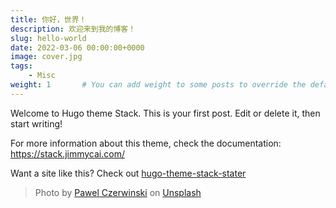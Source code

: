 ```yaml
---
title: 你好，世界！
description: 欢迎来到我的博客！
slug: hello-world
date: 2022-03-06 00:00:00+0000
image: cover.jpg
tags:
    - Misc
weight: 1       # You can add weight to some posts to override the default sorting (date descending)
---
```


Welcome to Hugo theme Stack. This is your first post. Edit or delete it, then start writing!

For more information about this theme, check the documentation: https://stack.jimmycai.com/

Want a site like this? Check out [hugo-theme-stack-stater](https://github.com/CaiJimmy/hugo-theme-stack-starter)

> Photo by [Pawel Czerwinski](https://unsplash.com/@pawel_czerwinski) on [Unsplash](https://unsplash.com/)